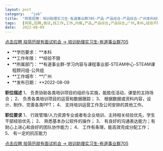 ```yaml
---
layout:	post
category:	"job"
title:	"网易招聘：培训助理实习生-有道事业群705-产品-产品综合-产品综合-广州本科经验不限"
tags:	[网易,招聘,面试,找工作,工作,内推,产品,产品综合,产品综合,广州,本科,经验不限]
date:	2022-08-09
---
```


[点击应聘 投简历就有面试机会 -> 培训助理实习生-有道事业群705](http://mobile.bole.netease.com/bole/boleDetail?id=38507&employeeId=346f03c3cda5f04c&key=all)



- **学历要求： **本科
- **工作年限： **经验不限
- **所属部门： **有道事业群-学习内容与课程事业部-STEAM中心-STEAM课程顾问组-公共组
- **工作城市： **广州
- **发布日期： **2022-08-09



**职位描述**
1、 负责协助各类培训项目的组织与实施，能胜任活动，课堂的主持场合；
2、 负责各类培训项目的运营和数据跟踪；
3、 根据数据或资料内容，设计、制作、完善各类PPT；
4、 支持培训运营工作及公司安排的其他工作。



**职位要求**
1、 行政管理/人力资源专业或者有企业培训、主持相关经验优先，学生干部经验优先；
2、 熟悉基本办公软件的操作；
3、 有良好的沟通表达能力；有耐心上进心和良好的团队协作能力；
4、 工作有条理，能高效完成分配工作；
5、 有一定的抗压能力



[点击应聘 投简历就有面试机会 -> 培训助理实习生-有道事业群705](http://mobile.bole.netease.com/bole/boleDetail?id=38507&employeeId=346f03c3cda5f04c&key=all)